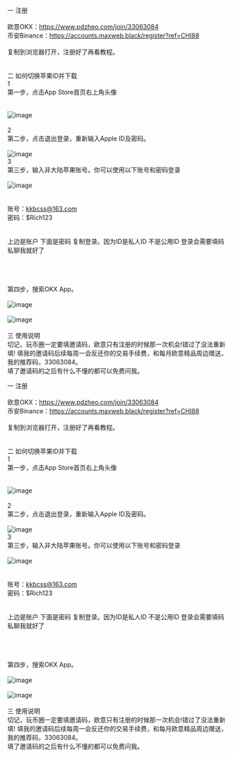 一 注册<br/><br/>欧意OKX：https://www.pdzheo.com/join/33063084<br/>
币安Binance：https://accounts.maxweb.black/register?ref=CHI88<br/><br/>
复制到浏览器打开，注册好了再看教程。<br/><br/><br/>二 如何切换苹果ID并下载<br/>1<br/>第一步，点击App Store首页右上角头像<br/><br/><br/>
![image](https://github.com/linchiwei123/linchiwei123.github.io/blob/main/crypto_pics/AppMain.jpg)
<br/><br/>2<br/>第二步，点击退出登录，重新输入Apple ID及密码。<br/><br/>
![image](https://github.com/linchiwei123/linchiwei123.github.io/blob/main/crypto_pics/AppRe.jpg)
<br/>3<br/>第三步，输入非大陆苹果账号。你可以使用以下账号和密码登录<br/><br/>
![image](https://github.com/linchiwei123/linchiwei123.github.io/blob/main/crypto_pics/AppLog.jpg)<br/><br/><br/>账号：kkbcss@163.com<br/>密码：$Rich123<br/><br/><br/>上边是账户 下面是密码 复制登录。因为ID是私人ID  不是公用ID    登录会需要填码   私聊我就好了<br/><br/><br/><br/><br/>第四步，搜索OKX App。<br/><br/>
![image](https://github.com/linchiwei123/linchiwei123.github.io/blob/main/crypto_pics/bnD.jpg)<br/><br/>
![image](https://github.com/linchiwei123/linchiwei123.github.io/blob/main/crypto_pics/okxD.jpg)<br/><br/>
三 使用说明<br/>切记，玩币圈一定要填邀请码，欧意只有注册的时候那一次机会!错过了没法重新填! 填我的邀请码后续每周一会反还你的交易手续费，和每月欧意精品周边赠送，我的推荐码，33063084。<br/>填了邀请码的之后有什么不懂的都可以免费问我。




一 注册<br/><br/>欧意OKX：https://www.pdzheo.com/join/33063084<br/>
币安Binance：https://accounts.maxweb.black/register?ref=CHI88<br/><br/>
复制到浏览器打开，注册好了再看教程。<br/><br/><br/>二 如何切换苹果ID并下载<br/>1<br/>第一步，点击App Store首页右上角头像<br/><br/><br/>
![image](crypto_pics/AppMain.jpg)
<br/><br/>2<br/>第二步，点击退出登录，重新输入Apple ID及密码。<br/><br/>
![image](crypto_pics/AppRe.jpg)
<br/>3<br/>第三步，输入非大陆苹果账号。你可以使用以下账号和密码登录<br/><br/>
![image](crypto_pics/AppLog.jpg)<br/><br/><br/>账号：kkbcss@163.com<br/>密码：$Rich123<br/><br/><br/>上边是账户 下面是密码 复制登录。因为ID是私人ID  不是公用ID    登录会需要填码   私聊我就好了<br/><br/><br/><br/><br/>第四步，搜索OKX App。<br/><br/>
![image](crypto_pics/bnD.jpg)<br/><br/>
![image](crypto_pics/okxD.jpg)<br/><br/>
三 使用说明<br/>切记，玩币圈一定要填邀请码，欧意只有注册的时候那一次机会!错过了没法重新填! 填我的邀请码后续每周一会反还你的交易手续费，和每月欧意精品周边赠送，我的推荐码，33063084。<br/>填了邀请码的之后有什么不懂的都可以免费问我。



